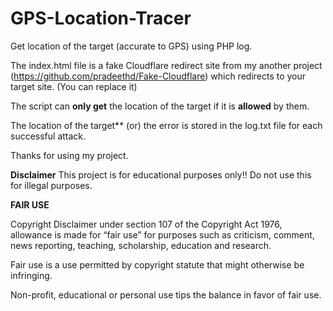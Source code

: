 # GPS-Location-Tracer
Get location of the target (accurate to GPS) using PHP log.

The index.html file is a fake Cloudflare redirect site from my another project (https://github.com/pradeethd/Fake-Cloudflare) which redirects to your target site.
(You can replace it)

The script can **only get** the location of the target if it is **allowed** by them.

The location of the target** (or) the error is stored in the log.txt file for each successful attack.

Thanks for using my project.

**Disclaimer**
This project is for educational purposes only!! Do not use this for illegal purposes.

**FAIR USE**

Copyright Disclaimer under section 107 of the Copyright Act 1976, allowance is made for “fair use” for purposes such as criticism, comment, news reporting, teaching, scholarship, education and research.

Fair use is a use permitted by copyright statute that might otherwise be infringing. 

Non-profit, educational or personal use tips the balance in favor of fair use. 
